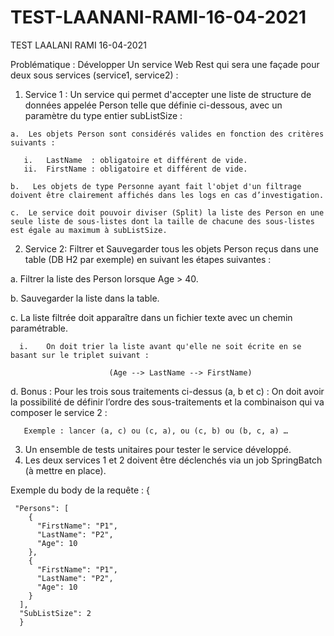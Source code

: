 # TEST-LAANANI-RAMI-16-04-2021
TEST LAALANI RAMI 16-04-2021
                                                    

Problématique :
Développer 
Un service Web Rest qui sera une façade pour deux sous services (service1, service2) :

1.	 Service 1 : Un service qui permet d'accepter une liste de structure de données appelée Person telle que définie ci-dessous, avec un paramètre du type entier subListSize :

    a.	Les objets Person sont considérés valides en fonction des critères suivants : 

       i.	LastName  : obligatoire et différent de vide.
       ii.	FirstName : obligatoire et différent de vide. 
       
    b.	 Les objets de type Personne ayant fait l'objet d'un filtrage doivent être clairement affichés dans les logs en cas d’investigation.

    c.	Le service doit pouvoir diviser (Split) la liste des Person en une seule liste de sous-listes dont la taille de chacune des sous-listes est égale au maximum à subListSize.

2.	 Service 2: Filtrer et Sauvegarder tous les objets Person reçus dans une table (DB H2 par exemple) en suivant les étapes suivantes :

  a.	Filtrer la liste des Person lorsque Age > 40.
  
  b.	Sauvegarder la liste dans la table.
  
  c.	La liste filtrée doit apparaître dans un fichier texte avec un chemin paramétrable.  
  
      i.	On doit trier la liste avant qu'elle ne soit écrite en se basant sur le triplet suivant :
      
                          (Age --> LastName --> FirstName)
 d. Bonus : Pour les trois sous traitements ci-dessus (a, b et c) : On doit avoir la possibilité de définir l’ordre des sous-traitements et la combinaison qui va 
composer le service 2 :

       Exemple : lancer (a, c) ou (c, a), ou (c, b) ou (b, c, a) …

3.	Un ensemble de tests unitaires pour tester le service développé.
4.	Les deux services 1 et 2 doivent être déclenchés via un job SpringBatch (à mettre en place).

  Exemple du body de la requête : 
    {

     "Persons": [
        {
          "FirstName": "P1",
          "LastName": "P2",
          "Age": 10
        },
        {
          "FirstName": "P1",
          "LastName": "P2",
          "Age": 10
        }
      ],
      "SubListSize": 2
      }
